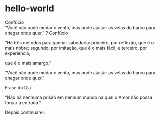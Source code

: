 # hello-world

Confúcio	
“Você não pode mudar o vento, mas pode ajustar as velas do barco para chegar onde quer.” 
? Confúcio


“Há três métodos para ganhar sabedoria: primeiro, por reflexão, que é o mais nobre; segundo, por imitação, que é o mais fácil; e terceiro, por experiência, 

que é o mais amargo.” 

“Você não pode mudar o vento, mas pode ajustar as velas do barco para chegar onde quer.” 

Frase do Dia

“Não há nenhuma prisão em nenhum mundo na qual o Amor não possa forçar a entrada.”

Depois continuarei.
